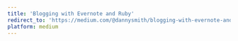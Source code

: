```yaml
---
title: 'Blogging with Evernote and Ruby'
redirect_to: 'https://medium.com/@dannysmith/blogging-with-evernote-and-ruby-212dc415c4ec'
platform: medium
---
```

